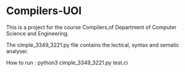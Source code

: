 # Compilers-UOI
This is a project for the course Compilers,of Department of Computer Science and Engineering.

The cimple_3349_3221.py file contains the lectical, syntax and sematic analyser.


How to run : python3 cimple_3349_3221.py test.ci

